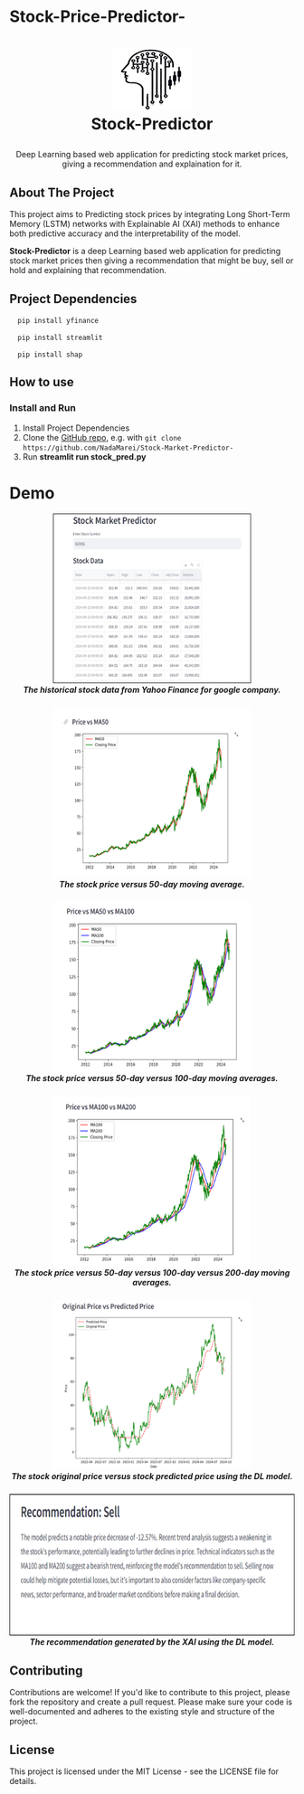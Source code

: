 # Stock-Price-Predictor-
<h1>
<p align="center">
  <img src="/img/logo.png" alt="Logo" width="140" height="110">
  <br>Stock-Predictor
</h1>
  <p align="center">
      Deep Learning based web application for predicting stock market prices, giving a recommendation and explaination for it.
    <br/>
    </p>
</p>
<p align="center">

## About The Project  

This project aims to Predicting stock prices by integrating Long Short-Term Memory (LSTM) networks with Explainable AI (XAI) methods to enhance both predictive accuracy and the interpretability of the model.

**Stock-Predictor** is a deep Learning based web application for predicting stock market prices then giving a recommendation that might be buy, sell or hold and explaining that recommendation. 


## Project Dependencies
```
  pip install yfinance
  ```
```
  pip install streamlit
  ```
```
  pip install shap
  ```

## How to use 
### Install and Run
1. Install Project Dependencies
2. Clone the [GitHub repo]([https://github.com/ZW01f/Blink-To-Live](https://github.com/NadaMarei/Stock-Market-Predictor-)), e.g. with `git clone https://github.com/NadaMarei/Stock-Market-Predictor-`
3. Run **streamlit run stock_pred.py**


# Demo 
<h5>
<p align="center">
  <img src="/img/Figure1.png" alt="Logo" width="350" height="300">
  <br>The historical stock data from Yahoo Finance for google company.
</h5>

<h5>
<p align="center">
  <img src="/img/Figure2.png" alt="Logo" width="350" height="300">
  <br>The stock price versus 50-day moving average.
</h5>

<h5>
<p align="center">
  <img src="/img/Figure3.png" alt="Logo" width="350" height="300">
  <br>The stock price versus 50-day versus 100-day moving averages.
</h5>

<h5>
<p align="center">
  <img src="/img/Figure6.png" alt="Logo" width="350" height="300">
  <br>The stock price versus 50-day versus 100-day versus 200-day moving averages.
</h5>

<h5>
<p align="center">
  <img src="/img/Figure4.png" alt="Logo" width="350" height="300">
  <br>The stock original price versus stock predicted price using the DL model.
</h5>

<h5>
<p align="center">
  <img src="/img/Figure5.png" alt="Logo" width="650" height="250">
  <br>The recommendation generated by the XAI using the DL model.
</h5>


## Contributing
Contributions are welcome! If you'd like to contribute to this project, please fork the repository and create a pull request. Please make sure your code is well-documented and adheres to the existing style and structure of the project.

## License
This project is licensed under the MIT License - see the LICENSE file for details.
